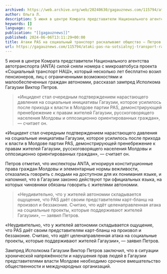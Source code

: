 ```yaml
---
archived: https://web.archive.org/web/20240630/gagauznews.com/115794/ataki-pas-na-sotsialnyj-transport-raskalyvayut-obshhestvo-petrov.html
author: Ольга Л.
description: 5 июня в центре Комрата представители Национального агентства автотранспорта (ANTA) силой сняли номера с микроавтобуса проекта «Социальный транспорт НАШ», который несколько лет бесплатно возил пенсионеров, лиц с ограниченными возможностями и малообеспеченных граждан автономии, рассказал зампред Исполкома Гагаузии Виктор Петров. «Инцидент стал очередным подтверждением нарастающего давления на социальные инициативы Гагаузии, которое усилилось после прихода к власти в Молдове партии PAS, демонстрирующей пренебрежение к правам жителей Гагаузии, русскоговорящего населения Молдовы и оппозиционно ориентированных граждан», — считает он. Петров отметил, что инспекторы ANTA, игнорируя конституционные права граждан Молдовы и элементарные нормы вежливости, отказались говорить с людьми на доступном для их понимания языке, и […]
keywords: []
language: ru
publication: "[[gagauznews]]"
published: 2024-06-06T13:11:29+00:00
title: Атаки PAS на социальный транспорт раскалывают общество — Петров
url: https://gagauznews.com/115794/ataki-pas-na-sotsialnyj-transport-raskalyvayut-obshhestvo-petrov.html
---
```


5 июня в центре Комрата представители Национального агентства автотранспорта (ANTA) силой сняли номера с микроавтобуса проекта «Социальный транспорт НАШ», который несколько лет бесплатно возил пенсионеров, лиц с ограниченными возможностями и малообеспеченных граждан автономии, рассказал зампред Исполкома Гагаузии Виктор Петров.

> «Инцидент стал очередным подтверждением нарастающего давления на социальные инициативы Гагаузии, которое усилилось после прихода к власти в Молдове партии PAS, демонстрирующей пренебрежение к правам жителей Гагаузии, русскоговорящего населения Молдовы и оппозиционно ориентированных граждан», — считает он.

«Инцидент стал очередным подтверждением нарастающего давления на социальные инициативы Гагаузии, которое усилилось после прихода к власти в Молдове партии PAS, демонстрирующей пренебрежение к правам жителей Гагаузии, русскоговорящего населения Молдовы и оппозиционно ориентированных граждан», — считает он.

Петров отметил, что инспекторы ANTA, игнорируя конституционные права граждан Молдовы и элементарные нормы вежливости, отказались говорить с людьми на доступном для их понимания языке, и напомнил, что в Гагаузии законно действуют три официальных языка, на которых чиновники обязаны говорить с жителями автономии.

> ­«Неудивительно, что у жителей автономии складывается ощущение, что PAS даёт своим представителям карт-бланш на произвол и беззаконие. Считаю, что идёт целенаправленная атака на социальные проекты, которые поддерживают жителей Гагаузии», — заявил Петров.

­«Неудивительно, что у жителей автономии складывается ощущение, что PAS даёт своим представителям карт-бланш на произвол и беззаконие. Считаю, что идёт целенаправленная атака на социальные проекты, которые поддерживают жителей Гагаузии», — заявил Петров.

Зампред Исполкома Гагаузии Виктор Петров заключил, что в ситуации хронической напряжённости и нарушения прав людей в Гагаузии представителями власти Молдове необходимо срочное вмешательство общественности и международных организаций.